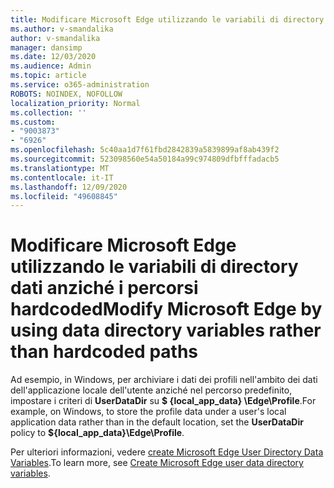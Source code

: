 ```yaml
---
title: Modificare Microsoft Edge utilizzando le variabili di directory dati anziché i percorsi hardcoded
ms.author: v-smandalika
author: v-smandalika
manager: dansimp
ms.date: 12/03/2020
ms.audience: Admin
ms.topic: article
ms.service: o365-administration
ROBOTS: NOINDEX, NOFOLLOW
localization_priority: Normal
ms.collection: ''
ms.custom:
- "9003873"
- "6926"
ms.openlocfilehash: 5c40aa1d7f61fbd2842839a5839899af8ab439f2
ms.sourcegitcommit: 523098560e54a50184a99c974809dfbfffadacb5
ms.translationtype: MT
ms.contentlocale: it-IT
ms.lasthandoff: 12/09/2020
ms.locfileid: "49608845"
---
```

# <a name="modify-microsoft-edge-by-using-data-directory-variables-rather-than-hardcoded-paths"></a><span data-ttu-id="7705f-102">Modificare Microsoft Edge utilizzando le variabili di directory dati anziché i percorsi hardcoded</span><span class="sxs-lookup"><span data-stu-id="7705f-102">Modify Microsoft Edge by using data directory variables rather than hardcoded paths</span></span>

<span data-ttu-id="7705f-103">Ad esempio, in Windows, per archiviare i dati dei profili nell'ambito dei dati dell'applicazione locale dell'utente anziché nel percorso predefinito, impostare i criteri di **UserDataDir** su **$ {local_app_data} \Edge\Profile**.</span><span class="sxs-lookup"><span data-stu-id="7705f-103">For example, on Windows, to store the profile data under a user's local application data rather than in the default location, set the **UserDataDir** policy to **${local_app_data}\Edge\Profile**.</span></span> 

<span data-ttu-id="7705f-104">Per ulteriori informazioni, vedere [create Microsoft Edge User Directory Data Variables](https://docs.microsoft.com/deployedge/edge-learnmore-create-user-directory-vars).</span><span class="sxs-lookup"><span data-stu-id="7705f-104">To learn more, see [Create Microsoft Edge user data directory variables](https://docs.microsoft.com/deployedge/edge-learnmore-create-user-directory-vars).</span></span>